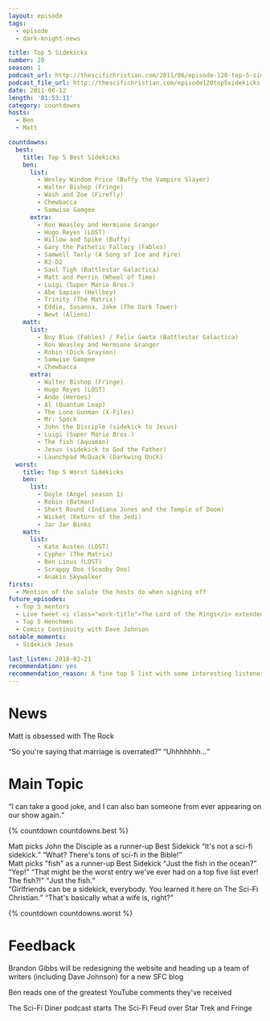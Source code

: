 ```yaml
---
layout: episode
tags:
  - episode
  - dark-knight-news 

title: Top 5 Sidekicks
number: 20
season: 1
podcast_url: http://thescifichristian.com/2011/06/episode-120-top-5-sidekicks/
podcast_file_url: http://thescifichristian.com/episode120top5sidekicks.mp3
date: 2011-06-12
length: '01:53:11'
category: countdowns
hosts:
  - Ben
  - Matt

countdowns:
  best:
    title: Top 5 Best Sidekicks
    ben:
      list:
        - Wesley Windom Price (Buffy the Vampire Slayer)
        - Walter Bishop (Fringe) 
        - Wash and Zoe (Firefly) 
        - Chewbacca
        - Samwise Gamgee
      extra:
        - Ron Weasley and Hermione Granger
        - Hugo Reyes (LOST) 
        - Willow and Spike (Buffy) 
        - Gary the Pathetic Fallacy (Fables) 
        - Samwell Tarly (A Song of Ice and Fire) 
        - R2-D2
        - Saul Tigh (Battlestar Galactica) 
        - Matt and Perrin (Wheel of Time) 
        - Luigi (Super Mario Bros.) 
        - Abe Sapien (Hellboy) 
        - Trinity (The Matrix) 
        - Eddie, Susanna, Jake (The Dark Tower) 
        - Newt (Aliens) 
    matt:
      list:
        - Boy Blue (Fables) / Felix Gaeta (Battlestar Galactica)
        - Ron Weasley and Hermione Granger
        - Robin (Dick Grayson) 
        - Samwise Gamgee
        - Chewbacca 
      extra:
        - Walter Bishop (Fringe)
        - Hugo Reyes (LOST) 
        - Ando (Heroes) 
        - Al (Quantum Leap) 
        - The Lone Gunman (X-Files) 
        - Mr. Spock
        - John the Disciple (sidekick to Jesus) 
        - Luigi (Super Mario Bros.) 
        - The fish (Aquaman) 
        - Jesus (sidekick to God the Father) 
        - Launchpad McQuack (Darkwing Duck)
  worst:
    title: Top 5 Worst Sidekicks
    ben: 
      list:
        - Doyle (Angel season 1)
        - Robin (Batman) 
        - Short Round (Indiana Jones and the Temple of Doom) 
        - Wicket (Return of the Jedi)
        - Jar Jar Binks
    matt: 
      list:
        - Kate Austen (LOST)
        - Cypher (The Matrix) 
        - Ben Linus (LOST) 
        - Scrappy Doo (Scooby Doo) 
        - Anakin Skywalker
firsts: 
  - Mention of the salute the hosts do when signing off
future_episodes: 
  - Top 5 mentors
  - Live tweet <i class="work-title">The Lord of the Rings</i> extended edition
  - Top 5 Henchmen
  - Comics Continuity with Dave Johnson
notable_moments:
  - Sidekick Jesus

last_listen: 2018-02-21
recommendation: yes
recommendation_reason: A fine top 5 list with some interesting listener feedback
---
```

# News
Matt is obsessed with The Rock

<div class="quote">
  <q class="matt">So you're saying that marriage is overrated?</q>
  <q class="ben">Uhhhhhhh...</q>
</div>



# Main Topic

<div class="quote">
  <q class="matt">I can take a good joke, and I can also ban someone from ever appearing on our show again.</q>
</div>

{% countdown countdowns.best %}

<div class="quote">
  <span class="quote-context is-size-6">Matt picks John the Disciple as a runner-up Best Sidekick</span>
  <q class="ben">It's not a sci-fi sidekick.</q>
  <q class="matt">What? There's tons of sci-fi in the Bible!</q>
</div>

<div class="quote">
  <span class="quote-context is-size-6">Matt picks "fish" as a runner-up Best Sidekick</span>
  <q class="ben">Just the fish in the ocean?</q>
  <q class="matt">Yep!</q>
  <q class="ben">That might be the worst entry we've ever had on a top five list ever! The fish?!</q>
  <q class="matt">Just the fish.</q>
</div>

<div class="quote">
  <span class="quote-context is-size-6"></span>
  <q class="matt">Girlfriends can be a sidekick, everybody. You learned it here on The Sci-Fi Christian.</q>
  <q class="ben">That's basically what a wife is, right?</q>
</div>

{% countdown countdowns.worst %}



# Feedback
Brandon Gibbs will be redesigning the website and heading up a team of writers (including Dave Johnson) for a new SFC blog

Ben reads one of the greatest YouTube comments they've received

The Sci-Fi Diner podcast starts The Sci-Fi Feud over Star Trek and Fringe